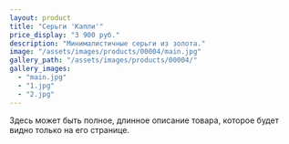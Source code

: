 ```yaml
---
layout: product
title: "Серьги 'Капли'"
price_display: "3 900 руб."
description: "Минималистичные серьги из золота."
image: "/assets/images/products/00004/main.jpg"
gallery_path: "/assets/images/products/00004/"
gallery_images:
  - "main.jpg"
  - "1.jpg"
  - "2.jpg"
---
```


Здесь может быть полное, длинное описание товара, которое будет видно только на его странице.  
